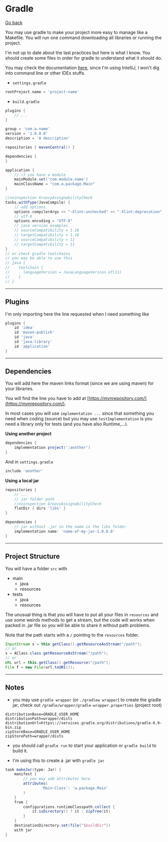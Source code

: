 # Gradle

[Go back](..)

You may use gradle to make your project more easy
to manage like a Makefile. You will run one command
downloading all libraries or running the project.

I'm not up to date about the last practices but
here is what I know. You should create some files
in order for gradle to understand what it should do.

You may check the documentation [here](https://docs.gradle.org/current/userguide/installation.html#installing_manually),
since I'm using IntelliJ, I won't dig into command
line or other IDEs stuffs.

* ``settings.gradle``

```groovy
rootProject.name = 'project-name'
```

* ``build.gradle``

```groovy
plugins {
    // ...
}

group = 'com.a.name'
version = '1.0.0.0'
description = 'A description'

repositories { mavenCentral() }

dependencies {
}

application {
    // if you have a module
    mainModule.set('com.module.name')
    mainClassName = "com.a.package.Main"
}

//noinspection GroovyAssignabilityCheck
tasks.withType(JavaCompile) {
    // add options
    options.compilerArgs << "-Xlint:unchecked" << "-Xlint:deprecation"
    // utf-8
    options.encoding = "UTF-8"
    // java version examples
    // sourceCompatibility = 1.16
    // targetCompatibility = 1.16
    // sourceCompatibility = 11
    // targetCompatibility = 11
}
// or check gradle toolchains
// you may be able to use this
// java {
//    toolchain {
//      languageVersion = JavaLanguageVersion.of(11)
//    }
// }
```

<hr class="sl">

## Plugins

I'm only importing here the line requested when
I need something like

```groovy
plugins {
    id 'idea'
    id 'maven-publish'
    id 'java'
    id 'java-library'
    id 'application'
}
```

<hr class="sr">

## Dependencies

You will add here the maven links format (since we are using
maven) for your libraries.

You will find the line you have to add at
[https://mvnrepository.com/](https://mvnrepository.com/).

In most cases you will use ``implementation ...``
since that something you need when coding (source)
but you may use ``testImplementation`` is you need a
library only for tests (and you have also Runtime,...).

**Using another project**

```groovy
dependencies {
    implementation project(':another')
}
```

And in ``settings.gradle``

```groovy
include 'another'
```

**Using a local jar**

```groovy
repositories {
    // ...
    // jar folder path
    //noinspection GroovyAssignabilityCheck
    flatDir { dirs 'libs' }
}

dependencies {
    // jar without .jar in the name in the libs folder
    implementation name: 'name-of-my-jar-1.0.0.0'
}
```


<hr class="sl">

## Project Structure

You will have a folder ``src`` with

* main
  * java
  * resources
* tests
  * java
  * resources
  
The unusual thing is that you will have to put all
your files in ``resources`` and use some weirds
methods to get a stream, but the code will works
when packed in .jar file so you will be able to share
it without path problems.

Note that the path starts with a ``/`` pointing to
the ``resources`` folder.

```java
InputStream s = this.getClass().getResourceAsStream("/path");
// or
s = AClass.class.getResourceAsStream("/path");
// or
URL url = this.getClass().getResource("/path");
File f = new File(url.toURI());
```

<hr class="sr">

## Notes

* you may use ``gradle wrapper`` (or
  `./gradlew wrapper`) to create the gradle jar,
  check out ``/gradle/wrapper/gradle-wrapper.properties``
  (project root)
  
```properties
distributionBase=GRADLE_USER_HOME
distributionPath=wrapper/dists
distributionUrl=https\://services.gradle.org/distributions/gradle-6.9-bin.zip
zipStoreBase=GRADLE_USER_HOME
zipStorePath=wrapper/dists
```

* you should call ``gradle run`` to start your application
or ``gradle build`` to build it.

* I'm using this to create a .jar with ``gradle jar``

```groovy
task makeJar(type: Jar) {
    manifest {
        // you may add attributes here
        attributes(
                'Main-Class': 'a.package.Main'
        )
    }
    from {
        configurations.runtimeClasspath.collect {
            it.isDirectory() ? it : zipTree(it)
        }
    }
    destinationDirectory.set(file("$buildDir"))
    with jar
}
```